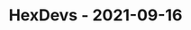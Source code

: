 ---
layout: post
title: HexDevs - 2021-09-16
datetime: '2021-09-16T18:00:00-07:00'
name: HexDevs
external_url: https://meetingplace.io/hexdevs/events/6324
online_event: true
year_month: 2021-09
---